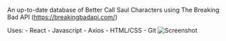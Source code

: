 An up-to-date database of Better Call Saul Characters using The Breaking Bad API (https://breakingbadapi.com/)

Uses:
    - React
    - Javascript
    - Axios
    - HTML/CSS
    - Git
    ![Screenshot](https://user-images.githubusercontent.com/87725158/188298767-52785ae7-9f71-4f2b-b1d5-19bb0df607e1.png)